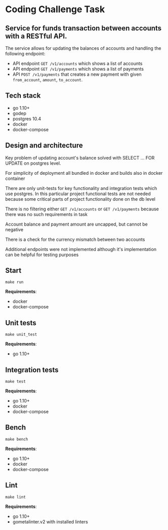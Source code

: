 # Coding Challenge Task
## Service for funds transaction between accounts with a RESTful API.

The service allows for updating the balances of accounts and handling the following endpoint:

- API endpoint ``GET /v1/accounts`` which shows a list of accounts
- API endpoint ``GET /v1/payments`` which shows a list of payments
- API ``POST /v1/payments`` that creates a new payment with given ``from_account``, ``amount``, ``to_account``.

## Tech stack

- go 1.10+
- godep
- postgres 10.4
- docker
- docker-compose

## Design and architecture

Key problem of updating account's balance solved with SELECT ... FOR UPDATE on postgres level.

For simplicity of deployment all bundled in docker and builds also in docker container

There are only unit-tests for key functionality and integration tests which use postgres.
In this particular project functional tests are not needed because some critical parts of project functionality
done on the db level

There is no filtering either ``GET /v1/accounts`` or ``GET /v1/payments``
because there was no such requirements in task

Account balance and payment amount are uncapped, but cannot be negative

There is a check for the currency mismatch between two accounts

Additional endpoints were not implemented although it's implementation can be helpful for testing purposes

## Start

``make run``

**Requirements**:

- docker
- docker-compose

## Unit tests

``make unit_test``

**Requirements**:

- go 1.10+

## Integration tests

``make test``

**Requirements**:

- go 1.10+
- docker
- docker-compose

## Bench

``make bench``

**Requirements**:

- go 1.10+
- docker
- docker-compose

## Lint

``make lint``

**Requirements**:

- go 1.10+
- gometalinter.v2 with installed linters

